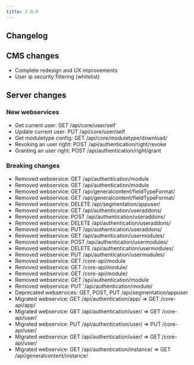 ```yaml
---
title: 2.0.0
---
```


## Changelog

## CMS changes
- Complete redesign and UX improvements
- User ip security filtering (whitelist)


## Server changes

### New webservices

- Get current user: GET /api/core/user/self
- Update current user: PUT /api/core/user/self
- Get moduletype config: GET /api/core/moduletype/download/<id>
- Revoking an user right: POST /api/authentication/right/revoke
- Granting an user right: POST /api/authentication/right/grant

### Breaking changes

- Removed webservice: GET /api/authentication/module 
- Removed webservice: GET /api/authentication/module 
- Removed webservice: GET /api/generalcontent/fieldTypeFormat/
- Removed webservice: GET /api/generalcontent/fieldTypeFormat/<id>
- Removed webservice: DELETE /api/segmentation/appuser/<id>
- Removed webservice: GET /api/authentication/useraddons/
- Removed webservice: POST /api/authentication/useraddons/
- Removed webservice: DELETE /api/authentication/useraddons/<id>
- Removed webservice: PUT /api/authentication/useraddons/<id>
- Removed webservice: GET /api/authentication/usermodules/
- Removed webservice: POST /api/authentication/usermodules/
- Removed webservice: DELETE /api/authentication/usermodules/<id>
- Removed webservice: PUT /api/authentication/usermodules/<id>
- Removed webservice: GET /core-api/module
- Removed webservice: GET /core-api/module/<id>
- Removed webservice: GET /core-api/module/<id>
- Removed webservice: GET /api/authentication/module
- Removed webservice: PUT '/api/authentication/module/<id>
- Deprecated webservices: GET, POST, PUT /api/segmentation/appuser
- Migrated webservice: GET /api/authentication/app/  =>  GET /core-api/app/
- Migrated webservice: GET /api/authentication/user/  =>  GET /core-api/user/
- Migrated webservice: PUT /api/authentication/user/<id>  =>  PUT /core-api/user/<id>
- Migrated webservice: GET /api/authentication/user/<id>  =>  GET /core-api/user/<id>
- Migrated webservice: GET /api/authentication/instance/  =>  GET /api/generalcontent/instance/

